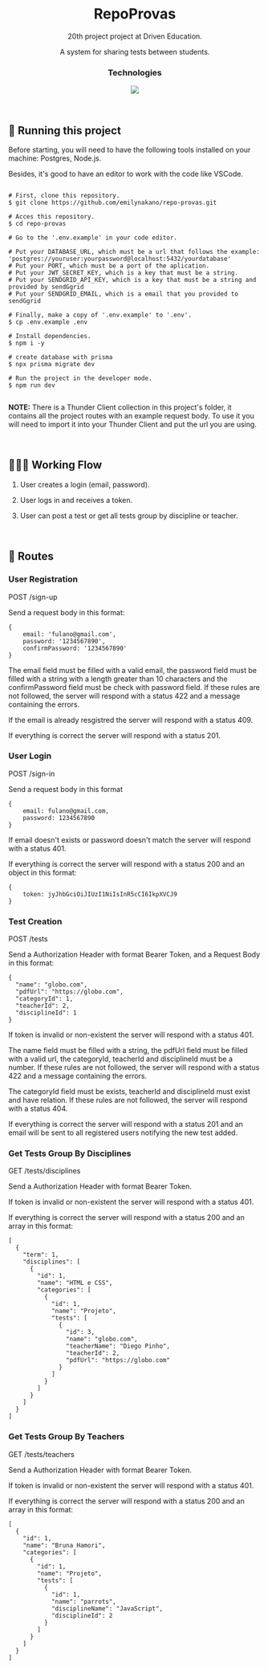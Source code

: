 <div align="center"> 
	<h1> RepoProvas </h1>
<div />

20th project project at Driven Education.

A system for sharing tests between students.

 ### Technologies
<p align="center">
  <a href="https://skillicons.dev">
    <img src="https://skillicons.dev/icons?i=ts,express,postgres,prisma,nodejs,jest" />
  </a>
</p>

<br>	

	
<div align="start"> 

## 🏁 Running this project
	
Before starting, you will need to have the following tools installed on your machine: Postgres, Node.js.

Besides, it's good to have an editor to work with the code like VSCode.
	
```
	
# First, clone this repository.
$ git clone https://github.com/emilynakano/repo-provas.git

# Acces this repository.
$ cd repo-provas

# Go to the '.env.example' in your code editor.
	
# Put your DATABASE_URL, which must be a url that follows the example: 'postgres://youruser:yourpassword@localhost:5432/yourdatabase'
# Put your PORT, which must be a port of the aplication.
# Put your JWT_SECRET_KEY, which is a key that must be a string.
# Put your SENDGRID_API_KEY, which is a key that must be a string and provided by sendGgrid
# Put your SENDGRID_EMAIL, which is a email that you provided to sendGgrid
	
# Finally, make a copy of '.env.example' to '.env'.
$ cp .env.example .env

# Install dependencies.
$ npm i -y

# create database with prisma
$ npx prisma migrate dev
	
# Run the project in the developer mode.
$ npm run dev	
	
```

**NOTE:** There is a Thunder Client collection in this project's folder, it contains all the project routes with an example request body. To use it you will need to import it into your Thunder Client and put the url you are using.
	
<div />
	
<br>

## 🧑🏻‍🏭 Working Flow

<div align="start"> 

1. User creates a login (email, password).

2. User logs in and receives a token.

3. User can post a test or get all tests group by discipline or teacher.


</div>

<br>

## 🚀 Routes

<div align="start"> 

  ### User Registration
  
  POST /sign-up
  
  Send a request body in this format:
  

```
{
    email: 'fulano@gmail.com',
    password: '1234567890',
    confirmPassword: '1234567890'
}
```

 The email field must be filled with a valid email, the password field must be filled with a string with a length greater than 10 characters and the confirmPassword field must be check with password field. If these rules are not followed, the server will respond with a status 422 and a message containing the errors.
 
 If the email is already resgistred the server will respond with a status 409.
 
 If everything is correct the server will respond with a status 201.
 
<div />

<div align="start"> 

  ### User Login
  
  POST /sign-in
  
  Send a request body in this format
  

```
{
    email: fulano@gmail.com,
    password: 1234567890
}
```

If email doesn't exists or password doesn't match the server will respond with a status 401.

If everything is correct the server will respond with a status 200 and an object in this format:

```
{
    token: jyJhbGciOiJIUzI1NiIsInR5cCI6IkpXVCJ9
}
```
<div />

<div align="start"> 

  ### Test Creation</h2>
  
  POST /tests
  
  Send a Authorization Header with format Bearer Token, and  a Request Body in this format:
  

```
{
  "name": "globo.com",
  "pdfUrl": "https://globo.com",
  "categoryId": 1,
  "teacherId": 2,
  "disciplineId": 1
}
```

If token is invalid or non-existent the server will respond with a status 401.

The name field must be filled with a string, the pdfUrl field must be filled with a valid url, the categoryId, teacherId and disciplineId must be a number. If these rules are not followed, the server will respond with a status 422 and a message containing the errors.

The categoryId field must be exists, teacherId and disciplineId must exist and have relation. If these rules are not followed, the server will respond with a status 404.

If everything is correct the server will respond with a status 201 and an email will be sent to all registered users notifying the new test added.


<div />

<div align="start"> 
   
   ### Get Tests Group By Disciplines
   
  GET /tests/disciplines
  
  Send a Authorization Header with format Bearer Token.
  
  If token is invalid or non-existent the server will respond with a status 401.

  If everything is correct the server will respond with a status 200 and an array in this format:
  

```
[
  {
    "term": 1,
    "disciplines": [
      {
        "id": 1,
        "name": "HTML e CSS",
        "categories": [
          {
            "id": 1,
            "name": "Projeto",
            "tests": [
              {
                "id": 3,
                "name": "globo.com",
                "teacherName": "Diego Pinho",
                "teacherId": 2,
                "pdfUrl": "https://globo.com"
              }
            ]
          }
        ]
      }
    ]
  }
]
```


<div />

<div align="start"> 
  
  ### Get Tests Group By Teachers
 
  GET /tests/teachers
  
  Send a Authorization Header with format Bearer Token.
  
   If token is invalid or non-existent the server will respond with a status 401.

  If everything is correct the server will respond with a status 200 and an array in this format:
  

```
[
  {
    "id": 1,
    "name": "Bruna Hamori",
    "categories": [
      {
        "id": 1,
        "name": "Projeto",
        "tests": [
          {
            "id": 1,
            "name": "parrots",
            "disciplineName": "JavaScript",
            "disciplineId": 2
          }
        ]
      }
    ]
  }
]
```
<div />
	
